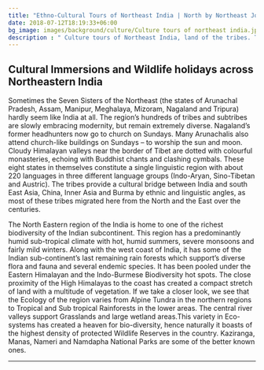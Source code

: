 ```yaml
---
title: "Ethno-Cultural Tours of Northeast India | North by Northeast Journeys"
date: 2018-07-12T18:19:33+06:00
bg_image: images/background/culture/Culture tours of northeast india.jpg
description : " Culture tours of Northeast India, land of the tribes. This region is home to some of the densest cultural, ethenic and lingual "
---
```


## Cultural Immersions and Wildlife holidays across Northeastern India

Sometimes the Seven Sisters of the Northeast (the states of Arunachal Pradesh, Assam, Manipur, Meghalaya, Mizoram, Nagaland and Tripura) hardly seem like India at all. The region’s hundreds of tribes and subtribes are slowly embracing modernity, but remain extremely diverse. Nagaland’s former headhunters now go to church on Sundays. Many Arunachalis also attend church-like buildings on Sundays – to worship the sun and moon. Cloudy Himalayan valleys near the border of Tibet are dotted with colourful monasteries, echoing with Buddhist chants and clashing cymbals. These eight states in themselves constitute a single linguistic region with about 220 languages in three different language groups (Indo-Aryan, Sino-Tibetan and Austric). The tribes provide a cultural bridge between India and south East Asia, China, Inner Asia and Burma by ethnic and linguistic angles, as most of these tribes migrated here from the North and the East over the centuries.


The North Eastern region of the India  is home to one of the richest biodiversity of the Indian subcontinent. This region has a predominantly humid sub-tropical climate with hot, humid summers, severe monsoons and fairly mild winters. Along with the west coast of India, it has some of the Indian sub-continent’s last remaining rain forests which support’s diverse flora and fauna and several endemic species. It has been pooled under the Eastern Himalayan and the Indo-Burmese Biodiversity hot spots. The close proximity of the High Himalayas to the coast has created a compact stretch of land with a multitude of vegetation. If we take a closer look, we see that the Ecology of the region varies from Alpine Tundra in the northern regions to Tropical and Sub tropical Rainforests in the lower areas. The central river valleys support Grasslands and large wetland areas.This variety in Eco-systems has created a heaven for bio-diversity, hence naturally it boasts of the highest density of protected Wildlife Reserves in the country. Kaziranga, Manas, Nameri and Namdapha National Parks are some of the better known ones.

---